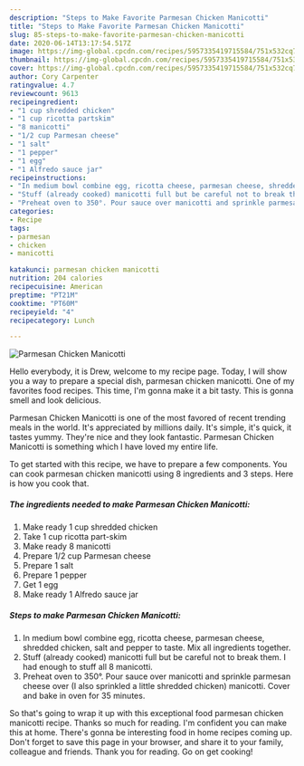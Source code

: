 ```yaml
---
description: "Steps to Make Favorite Parmesan Chicken Manicotti"
title: "Steps to Make Favorite Parmesan Chicken Manicotti"
slug: 85-steps-to-make-favorite-parmesan-chicken-manicotti
date: 2020-06-14T13:17:54.517Z
image: https://img-global.cpcdn.com/recipes/5957335419715584/751x532cq70/parmesan-chicken-manicotti-recipe-main-photo.jpg
thumbnail: https://img-global.cpcdn.com/recipes/5957335419715584/751x532cq70/parmesan-chicken-manicotti-recipe-main-photo.jpg
cover: https://img-global.cpcdn.com/recipes/5957335419715584/751x532cq70/parmesan-chicken-manicotti-recipe-main-photo.jpg
author: Cory Carpenter
ratingvalue: 4.7
reviewcount: 9613
recipeingredient:
- "1 cup shredded chicken"
- "1 cup ricotta partskim"
- "8 manicotti"
- "1/2 cup Parmesan cheese"
- "1 salt"
- "1 pepper"
- "1 egg"
- "1 Alfredo sauce jar"
recipeinstructions:
- "In medium bowl combine egg, ricotta cheese, parmesan cheese, shredded chicken, salt and pepper to taste. Mix all ingredients together."
- "Stuff (already cooked) manicotti full but be careful not to break them. I had enough to stuff all 8 manicotti."
- "Preheat oven to 350°. Pour sauce over manicotti and sprinkle parmesan cheese over (I also sprinkled a little shredded chicken) manicotti. Cover and bake in oven for 35 minutes."
categories:
- Recipe
tags:
- parmesan
- chicken
- manicotti

katakunci: parmesan chicken manicotti 
nutrition: 204 calories
recipecuisine: American
preptime: "PT21M"
cooktime: "PT60M"
recipeyield: "4"
recipecategory: Lunch

---
```



![Parmesan Chicken Manicotti](https://img-global.cpcdn.com/recipes/5957335419715584/751x532cq70/parmesan-chicken-manicotti-recipe-main-photo.jpg)

Hello everybody, it is Drew, welcome to my recipe page. Today, I will show you a way to prepare a special dish, parmesan chicken manicotti. One of my favorites food recipes. This time, I'm gonna make it a bit tasty. This is gonna smell and look delicious.



Parmesan Chicken Manicotti is one of the most favored of recent trending meals in the world. It's appreciated by millions daily. It's simple, it's quick, it tastes yummy. They're nice and they look fantastic. Parmesan Chicken Manicotti is something which I have loved my entire life.


To get started with this recipe, we have to prepare a few components. You can cook parmesan chicken manicotti using 8 ingredients and 3 steps. Here is how you cook that.

<!--inarticleads1-->

##### The ingredients needed to make Parmesan Chicken Manicotti:

1. Make ready 1 cup shredded chicken
1. Take 1 cup ricotta part-skim
1. Make ready 8 manicotti
1. Prepare 1/2 cup Parmesan cheese
1. Prepare 1 salt
1. Prepare 1 pepper
1. Get 1 egg
1. Make ready 1 Alfredo sauce jar




<!--inarticleads2-->

##### Steps to make Parmesan Chicken Manicotti:

1. In medium bowl combine egg, ricotta cheese, parmesan cheese, shredded chicken, salt and pepper to taste. Mix all ingredients together.
1. Stuff (already cooked) manicotti full but be careful not to break them. I had enough to stuff all 8 manicotti.
1. Preheat oven to 350°. Pour sauce over manicotti and sprinkle parmesan cheese over (I also sprinkled a little shredded chicken) manicotti. Cover and bake in oven for 35 minutes.




So that's going to wrap it up with this exceptional food parmesan chicken manicotti recipe. Thanks so much for reading. I'm confident you can make this at home. There's gonna be interesting food in home recipes coming up. Don't forget to save this page in your browser, and share it to your family, colleague and friends. Thank you for reading. Go on get cooking!
